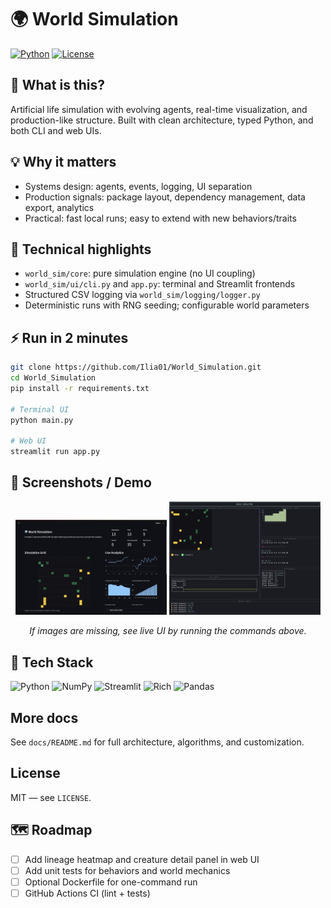 # 🌍 World Simulation

<p align="left">
  <a href="https://www.python.org/downloads/"><img alt="Python" src="https://img.shields.io/badge/Python-3.8%2B-3776AB?logo=python&logoColor=white"></a>
  <a href="LICENSE"><img alt="License" src="https://img.shields.io/badge/License-MIT-green"></a>
</p>

## 🔎 What is this?
Artificial life simulation with evolving agents, real-time visualization, and production-like structure. Built with clean architecture, typed Python, and both CLI and web UIs.

## 💡 Why it matters
- Systems design: agents, events, logging, UI separation
- Production signals: package layout, dependency management, data export, analytics
- Practical: fast local runs; easy to extend with new behaviors/traits

## 🧱 Technical highlights
- `world_sim/core`: pure simulation engine (no UI coupling)
- `world_sim/ui/cli.py` and `app.py`: terminal and Streamlit frontends
- Structured CSV logging via `world_sim/logging/logger.py`
- Deterministic runs with RNG seeding; configurable world parameters

## ⚡ Run in 2 minutes
```bash
git clone https://github.com/Ilia01/World_Simulation.git
cd World_Simulation
pip install -r requirements.txt

# Terminal UI
python main.py

# Web UI
streamlit run app.py
```

## 📸 Screenshots / Demo
<p align="center">
  <img src="docs/assets/web_demo.jpg" alt="Web dashboard" width="48%" />
  <img src="docs/assets/terminal_demo.jpg" alt="Terminal UI" width="48%" />
</p>
<p align="center">
  <i>If images are missing, see live UI by running the commands above.</i>
</p>

## 🧰 Tech Stack
<p>
  <img alt="Python" src="https://img.shields.io/badge/Python-3776AB?logo=python&logoColor=white" />
  <img alt="NumPy" src="https://img.shields.io/badge/NumPy-013243?logo=numpy&logoColor=white" />
  <img alt="Streamlit" src="https://img.shields.io/badge/Streamlit-FF4B4B?logo=streamlit&logoColor=white" />
  <img alt="Rich" src="https://img.shields.io/badge/Rich-1F2328?logo=python&logoColor=white" />
  <img alt="Pandas" src="https://img.shields.io/badge/Pandas-150458?logo=pandas&logoColor=white" />
</p>

## More docs
See `docs/README.md` for full architecture, algorithms, and customization.

## License
MIT — see `LICENSE`.

## 🗺️ Roadmap
- [ ] Add lineage heatmap and creature detail panel in web UI
- [ ] Add unit tests for behaviors and world mechanics
- [ ] Optional Dockerfile for one-command run
- [ ] GitHub Actions CI (lint + tests)
